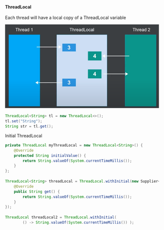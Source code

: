 #### ThreadLocal
Each thread will have a local copy of a ThreadLocal variable

<img src="https://raw.githubusercontent.com/i-den/concurrency/master/src/main/resources/pictures/jkv/08_ThreadLocal/01_ThreadLocal.png">

```java
ThreadLocal<String> tl = new ThreadLocal<>();
tl.set("String");
String str = tl.get();
```

Initial ThreadLocal
```java
private ThreadLocal myThreadLocal = new ThreadLocal<String>() {
    @Override
    protected String initialValue() {
        return String.valueOf(System.currentTimeMillis());
    }
};

ThreadLocal<String> threadLocal = ThreadLocal.withInitial(new Supplier<String>() {
    @Override
    public String get() {
        return String.valueOf(System.currentTimeMillis());
    }
});

ThreadLocal threadLocal2 = ThreadLocal.withInitial(
        () -> String.valueOf(System.currentTimeMillis()) );
```

